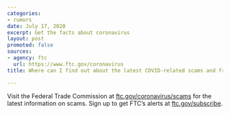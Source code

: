 ```yaml
---
categories:
- rumors
date: July 17, 2020
excerpt: Get the facts about coronavirus
layout: post
promoted: false
sources:
- agency: ftc
  url: https://www.ftc.gov/coronavirus
title: Where can I find out about the latest COVID-related scams and frauds?

---
```


Visit the Federal Trade Commission at [ftc.gov/coronavirus/scams](https://www.ftc.gov/coronavirus/scams-consumer-advice) for the latest information on scams. Sign up to get FTC’s alerts at [ftc.gov/subscribe](https://www.ftc.gov/stay-connected).
